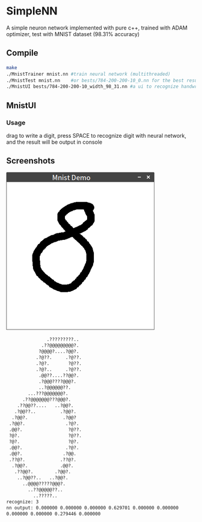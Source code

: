 # SimpleNN
A simple neuron network implemented with pure c++, trained with ADAM optimizer, test with MNIST dataset (98.31% accuracy)

## Compile
```sh
make
./MnistTrainer mnist.nn #train neural network (multithreaded)
./MnistTest mnist.nn    #or bests/784-200-200-10_0.nn for the best result in my computer
./MnistUI bests/784-200-200-10_width_98_31.nn #a ui to recognize handwritten digit (written with SFML)
```

## MnistUI
### Usage
drag to write a digit, press SPACE to recognize digit with neural network, and the result will be output in console
## Screenshots
![](https://raw.githubusercontent.com/AdamYuan/SimpleNN/master/screenshots/1.png)
```
               .?????????.. 
             .??@@@@@@@@@?. 
            ?@@@@?....?@@?. 
           .?@??.     .?@??.
           .?@?.       ?@??.
           .?@?..     .?@??.
            .@@??....??@@?. 
            .?@@@????@@@?.  
            ..?@@@@@@??.    
        ...???@@@@@@@?.     
      .??@@@@@@@???@@@?.    
    .??@@??....   ..?@@?.   
   .?@@??..         .?@@?.  
  .?@@?.             .?@@?  
 .?@@?.               .?@?. 
 .@@?.                 ?@??.
 ?@?.                  ?@??.
 ?@?.                  ?@?. 
 .@@?.                .?@?. 
 .@@?.               .?@@.  
 .??@?.             .??@?.  
  .?@@?.            .@@?.   
   .??@@?.        .?@@?.    
    ..?@@??..   ..?@@?.     
      ..@@@@?????@@@?.      
        ..??@@@@@??..       
          ..?????..         
recognize: 3
nn output: 0.000000 0.000000 0.000000 0.629701 0.000000 0.000000 0.000000 0.000000 0.279446 0.000000 
```
